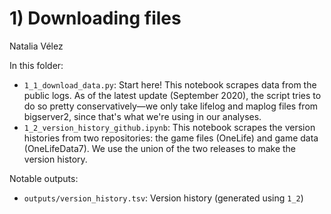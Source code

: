 # 1) Downloading files
Natalia Vélez

In this folder:

* `1_1_download_data.py`: Start here! This notebook scrapes data from the public logs. As of the latest update (September 2020), the script tries to do so pretty conservatively—we only take lifelog and maplog files from bigserver2, since that's what we're using in our analyses.
* `1_2_version_history_github.ipynb`: This notebook scrapes the version histories from two repositories: the game files (OneLife) and game data (OneLifeData7). We use the union of the two releases to make the version history.

Notable outputs:

* `outputs/version_history.tsv`: Version history (generated using `1_2`)
